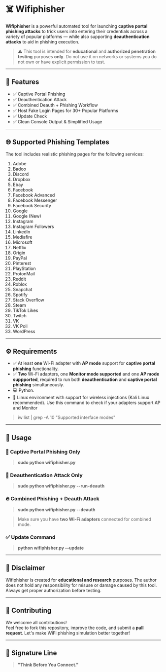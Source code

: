 # ☠️ Wifiphisher

**Wifiphisher** is a powerful automated tool for launching **captive portal phishing attacks** to trick users into entering their credentials across a variety of popular platforms — while also supporting **deauthentication attacks** to aid in phishing execution.

> ⚠️ This tool is intended for **educational** and **authorized penetration testing** purposes **only**. Do not use it on networks or systems you do not own or have explicit permission to test.

---

## 🎯 Features

- ✅ Captive Portal Phishing
- ✅ Deauthentication Attack
- ✅ Combined Deauth + Phishing Workflow
- ✅ Host Fake Login Pages for 30+ Popular Platforms
- ✅ Update Check
- ✅ Clean Console Output & Simplified Usage

---

## 🌐 Supported Phishing Templates

The tool includes realistic phishing pages for the following services:

1. Adobe  
2. Badoo  
3. Discord  
4. Dropbox  
5. Ebay  
6. Facebook  
7. Facebook Advanced  
8. Facebook Messenger  
9. Facebook Security  
10. Google  
11. Google (New)  
12. Instagram  
13. Instagram Followers  
14. LinkedIn  
15. Mediafire  
16. Microsoft  
17. Netflix  
18. Origin  
19. PayPal  
20. Pinterest  
21. PlayStation  
22. ProtonMail  
23. Reddit  
24. Roblox  
25. Snapchat  
26. Spotify  
27. Stack Overflow  
28. Steam  
29. TikTok Likes  
30. Twitch  
31. VK  
32. VK Poll  
33. WordPress  

---

## ⚙️ Requirements

- ✅ At least **one** Wi-Fi adapter with **AP mode** support for **captive portal phishing** functionality.
- ✅ **Two** Wi-Fi adapters, one **Monitor mode supported** and one **AP mode suppported**, required to run both **deauthentication** and **captive portal phishing** simultaneously.
- 💻 Python.
- 📡 Linux environment with support for wireless injections (Kali Linux recommended).
Use this command to check if your adapters support AP and Monitor
> iw list | grep -A 10 "Supported interface modes"


---

## 🚀 Usage

### 🔐 Captive Portal Phishing Only
> **sudo python wifiphisher.py**

### 📡 Deauthentication Attack Only
> **sudo python wifiphisher.py --run-deauth**

### 🔥 Combined Phishing + Deauth Attack
> **sudo python wifiphisher.py --deauth**

> Make sure you have **two Wi-Fi adapters** connected for combined mode.

### ✅ Update Command 
> **python wifiphisher.py --update** 

---

## 📌 Disclaimer

Wifiphisher is created for **educational and research** purposes. The author does not hold any responsibility for misuse or damage caused by this tool. Always get proper authorization before testing.

---

## 🤝 Contributing

We welcome all contributions!  
Feel free to fork this repository, improve the code, and submit a **pull request**. Let's make WiFi phishing simulation better together!

---

## 🧠 Signature Line

> **"Think Before You Connect."**

